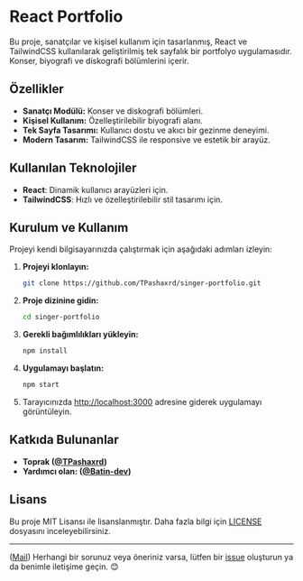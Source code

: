 # React Portfolio

Bu proje, sanatçılar ve kişisel kullanım için tasarlanmış, React ve TailwindCSS kullanılarak geliştirilmiş tek sayfalık bir portfolyo uygulamasıdır. Konser, biyografi ve diskografi bölümlerini içerir.

## Özellikler

- **Sanatçı Modülü:** Konser ve diskografi bölümleri.
- **Kişisel Kullanım:** Özelleştirilebilir biyografi alanı.
- **Tek Sayfa Tasarımı:** Kullanıcı dostu ve akıcı bir gezinme deneyimi.
- **Modern Tasarım:** TailwindCSS ile responsive ve estetik bir arayüz.

## Kullanılan Teknolojiler

- **React**: Dinamik kullanıcı arayüzleri için.
- **TailwindCSS**: Hızlı ve özelleştirilebilir stil tasarımı için.

## Kurulum ve Kullanım

Projeyi kendi bilgisayarınızda çalıştırmak için aşağıdaki adımları izleyin:

1. **Projeyi klonlayın:**
   ```bash
   git clone https://github.com/TPashaxrd/singer-portfolio.git
   ```

2. **Proje dizinine gidin:**
   ```bash
   cd singer-portfolio
   ```

3. **Gerekli bağımlılıkları yükleyin:**
   ```bash
   npm install
   ```

4. **Uygulamayı başlatın:**
   ```bash
   npm start
   ```

5. Tarayıcınızda [http://localhost:3000](http://localhost:3000) adresine giderek uygulamayı görüntüleyin.

## Katkıda Bulunanlar

- **Toprak ([@TPashaxrd](https://github.com/TPashaxrd))**  
- **Yardımcı olan: ([@Batin-dev](https://github.com/Batin-dev))**

## Lisans

Bu proje MIT Lisansı ile lisanslanmıştır. Daha fazla bilgi için [LICENSE](./LICENSE) dosyasını inceleyebilirsiniz.

---
([Mail](mailto:altintoprak06@gmail.com))
Herhangi bir sorunuz veya öneriniz varsa, lütfen bir [issue](https://github.com/TPashaxrd/singer-portfolio) oluşturun ya da benimle iletişime geçin. 😊
